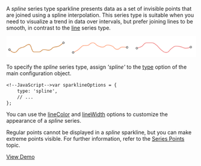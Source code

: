 A *spline* series type sparkline presents data as a set of invisible points that are joined using a spline interpolation. This series type is suitable when you need to visualize a trend in data over intervals, but prefer joining lines to be smooth, in contrast to the [line](/concepts/20%20Data%20Visualization/10%20Charts/38%20Sparkline%20Series%20Types/010%20Line.md '/Documentation/Guide/Data_Visualization/Charts/Sparkline_Series_Types/#Line') series type.

![DevExtreme ChartJS Sparkline](/images/ChartJS/SparklineSpline.png)

To specify the *spline* series type, assign *'spline'* to the [type](/api-reference/20%20Data%20Visualization%20Widgets/60%20dxSparkline/1%20Configuration/type.md '/Documentation/ApiReference/Data_Visualization_Widgets/dxSparkline/Configuration/#type') option of the main configuration object.

	<!--JavaScript-->var sparklineOptions = {
		type: 'spline',
		// ...
	};

You can use the [lineColor](/api-reference/20%20Data%20Visualization%20Widgets/60%20dxSparkline/1%20Configuration/lineColor.md '/Documentation/ApiReference/Data_Visualization_Widgets/dxSparkline/Configuration/#lineColor') and [lineWidth](/api-reference/20%20Data%20Visualization%20Widgets/60%20dxSparkline/1%20Configuration/lineWidth.md '/Documentation/ApiReference/Data_Visualization_Widgets/dxSparkline/Configuration/#lineWidth') options to customize the appearance of a *spline* series.

Regular points cannot be displayed in a *spline* sparkline, but you can make extreme points visible. For further information, refer to the [Series Points](/concepts/20%20Data%20Visualization/10%20Charts/37%20Sparkline%20Elements/20%20Series%20Points.md '/Documentation/Guide/Data_Visualization/Charts/Sparkline_Elements/#Series_Points') topic.

<a href="http://js.devexpress.com/Demos/WidgetsGallery/#demo/chartssparklinessparklinesline/" class="button orange small fix-width-155" style="margin-right: 20px;" target="_blank">View Demo</a>